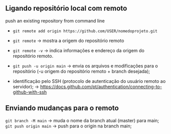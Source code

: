 ## Ligando repositório local com remoto

push an existing repository from command line
- ``git remote add origin https://github.com/USER/nomedoprojeto.git ``

- ``git remote`` -> mostra a origem do repositório remoto
- ``git remote -v`` -> indica informações e endereço da origem do repositório remoto.

- ``git push -u origin main`` -> envia os arquivos e modificações para o repositório (-u origem do repositório remoto + branch desejada);

- identificação pelo SSH (protocolo de autenticação do usuário remoto ao servidor); -> https://docs.github.com/pt/authentication/connecting-to-github-with-ssh


## Enviando mudanças para o remoto
``git branch -M main`` -> muda o nome da branch atual (master) para main;
``git push origin main`` -> push para o origin na branch main;


